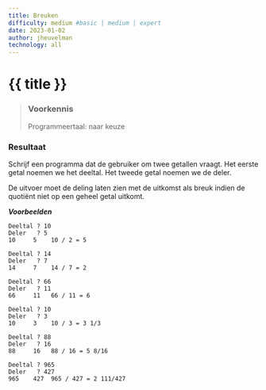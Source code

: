 ```yaml
---
title: Breuken
difficulty: medium #basic | medium | expert
date: 2023-01-02
author: jheuvelman
technology: all
---
```




# {{ title }}

> ### Voorkennis
> Programmeertaal: naar keuze

### Resultaat
Schrijf een programma dat de gebruiker om twee getallen vraagt. Het
eerste getal noemen we het deeltal. Het tweede getal noemen we de deler.

De uitvoer moet de deling laten zien met de uitkomst als breuk indien de
quotiënt niet op een geheel getal uitkomt.

***Voorbeelden***  

```shell
Deeltal ? 10
Deler   ? 5
10     5    10 / 2 = 5  

Deeltal ? 14
Deler   ? 7    
14     7    14 / 7 = 2  

Deeltal ? 66
Deler   ? 11    
66     11   66 / 11 = 6           

Deeltal ? 10
Deler   ? 3    
10     3    10 / 3 = 3 1/3        

Deeltal ? 88
Deler   ? 16    
88     16   88 / 16 = 5 8/16      

Deeltal ? 965
Deler   ? 427    
965    427  965 / 427 = 2 111/427 
```